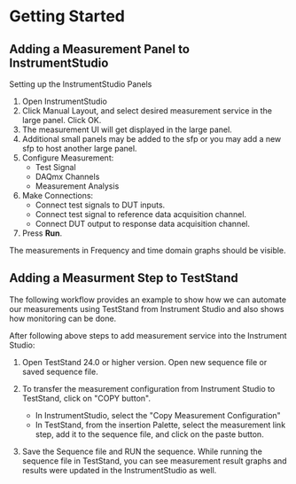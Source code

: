 # Getting Started

## Adding a Measurement Panel to InstrumentStudio
Setting up the InstrumentStudio Panels
1. Open InstrumentStudio
1. Click Manual Layout, and select desired measurement service in the large panel. Click OK.
1. The measurement UI will get displayed in the large panel.
1. Additional small panels may be added to the sfp or you may add a new sfp to host another large panel.
1. Configure Measurement:
   - Test Signal
   - DAQmx Channels
   - Measurement Analysis
1. Make Connections:
   - Connect test signals to DUT inputs.
   - Connect test signal to reference data acquisition channel.
   - Connect DUT output to response data acquisition channel.
1. Press **Run**.

The measurements in Frequency and time domain graphs should be visible.

## Adding a Measurment Step to TestStand 

The following workflow provides an example to show how we can automate our measurements using TestStand from Instrument Studio and also shows how monitoring can be done. 

After following above steps to add measurement service into the Instrument Studio:

1. Open TestStand 24.0 or higher version. Open new sequence file or saved sequence file. 
 
2. To transfer the measurement configuration from Instrument Studio to TestStand, click on "COPY button".
   - In InstrumentStudio, select the "Copy Measurement Configuration"
   - In TestStand, from the insertion Palette, select the measurement link step, add it to the sequence file, and click on the paste button. 

3. Save the Sequence file and RUN the sequence. While running the sequence file in TestStand, you can see measurement result graphs and results were updated in the InstrumentStudio as well.